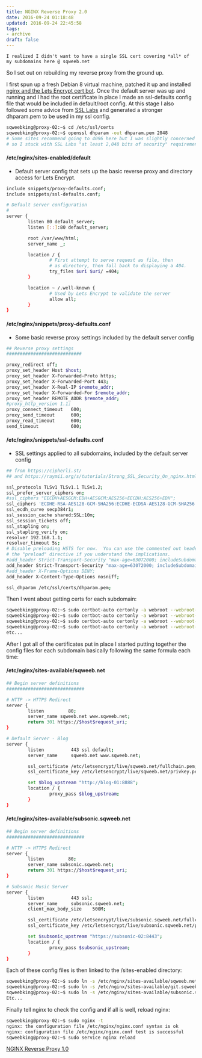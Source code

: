 ```yaml
---
title: NGINX Reverse Proxy 2.0
date: 2016-09-24 01:18:48
updated: 2016-09-24 22:45:58
tags:
- archive
draft: false
---
```


```
I realized I didn't want to have a single SSL cert covering *all* of my subdomains here @ sqweeb.net
```

So I set out on rebuilding my reverse proxy from the ground up.

I first spun up a fresh Debian 8 virtual machine, patched it up and installed [nginx and the Lets Encrypt cert bot][1]. Once the default server was up and running and I had the root certificate in place I made an ssl-defaults config file that would be included in default/root config. At this stage I also followed some advice from [SSL Labs][2] and generated a stronger dhparam.pem to be used in my ssl config.

```bash
sqweebking@proxy-02:~$ cd /etc/ssl/certs
sqweebking@proxy-02:~$ openssl dhparam -out dhparam.pem 2048
# Some sites recommend going to 4096 here but I was slightly concerned about performance,
# so I stuck with SSL Labs "at least 2,048 bits of security" requirement
```

#### /etc/nginx/sites-enabled/default
* Default server config that sets up the basic reverse proxy and directory access for Lets Encrypt.

```bash
include snippets/proxy-defaults.conf;
include snippets/ssl-defaults.conf;

# Default server configuration
#
server {
        listen 80 default_server;
        listen [::]:80 default_server;

        root /var/www/html;
        server_name _;

        location / {
                # First attempt to serve request as file, then
                # as directory, then fall back to displaying a 404.
                try_files $uri $uri/ =404;
        }

        location ~ /.well-known {
                # Used by Lets Encrypt to validate the server
                allow all;
        }
}
```

#### /etc/nginx/snippets/proxy-defaults.conf
* Some basic reverse proxy settings included by the default server config

```bash
## Reverse proxy settings
############################

proxy_redirect off;
proxy_set_header Host $host;
proxy_set_header X-Forwarded-Proto https;
proxy_set_header X-Forwarded-Port 443;
proxy_set_header X-Real-IP $remote_addr;
proxy_set_header X-Forwarded-For $remote_addr;
proxy_set_header REMOTE_ADDR $remote_addr;
#proxy_http_version 1.1;
proxy_connect_timeout   600;
proxy_send_timeout      600;
proxy_read_timeout      600;
send_timeout            600;
```


#### /etc/nginx/snippets/ssl-defaults.conf
* SSL settings applied to all subdomains, included by the default server config

```bash
## from https://cipherli.st/
## and https://raymii.org/s/tutorials/Strong_SSL_Security_On_nginx.html

ssl_protocols TLSv1 TLSv1.1 TLSv1.2;
ssl_prefer_server_ciphers on;
#ssl_ciphers "EECDH+AESGCM:EDH+AESGCM:AES256+EECDH:AES256+EDH";
ssl_ciphers 'ECDHE-RSA-AES128-GCM-SHA256:ECDHE-ECDSA-AES128-GCM-SHA256:ECDHE-RSA-AES256-GCM-SHA384:ECDHE-ECDSA-AES256-GCM-SHA384:DHE-RSA-AES128-GCM-SHA256:DHE-DSS-AES128-GCM-SHA256:kEDH+AESGCM:ECDHE-RSA-AES128-SHA256:ECDHE-ECDSA-AES128-SHA256:ECDHE-RSA-AES128-SHA:ECDHE-ECDSA-AES128-SHA:ECDHE-RSA-AES256-SHA384:ECDHE-ECDSA-AES256-SHA384:ECDHE-RSA-AES256-SHA:ECDHE-ECDSA-AES256-SHA:DHE-RSA-AES128-SHA256:DHE-RSA-AES128-SHA:DHE-DSS-AES128-SHA256:DHE-RSA-AES256-SHA256:DHE-DSS-AES256-SHA:DHE-RSA-AES256-SHA:AES128-GCM-SHA256:AES256-GCM-SHA384:AES128-SHA256:AES256-SHA256:AES128-SHA:AES256-SHA:AES:CAMELLIA:DES-CBC3-SHA:!aNULL:!eNULL:!EXPORT:!DES:!RC4:!MD5:!PSK:!aECDH:!EDH-DSS-DES-CBC3-SHA:!EDH-RSA-DES-CBC3-SHA:!KRB5-DES-CBC3-SHA';
ssl_ecdh_curve secp384r1;
ssl_session_cache shared:SSL:10m;
ssl_session_tickets off;
ssl_stapling on;
ssl_stapling_verify on;
resolver 192.168.1.1;
resolver_timeout 5s;
# Disable preloading HSTS for now.  You can use the commented out header line that includes
# the "preload" directive if you understand the implications.
#add_header Strict-Transport-Security "max-age=63072000; includeSubdomains; preload";
add_header Strict-Transport-Security "max-age=63072000; includeSubdomains";
#add_header X-Frame-Options DENY;
add_header X-Content-Type-Options nosniff;

ssl_dhparam /etc/ssl/certs/dhparam.pem;
```


Then I went about getting certs for each subdomain:
```bash
sqweebking@proxy-02:~$ sudo certbot-auto certonly -a webroot --webroot-path=/var/www/html -d alarm.sqweeb.net
sqweebking@proxy-02:~$ sudo certbot-auto certonly -a webroot --webroot-path=/var/www/html -d dht.sqweeb.net
sqweebking@proxy-02:~$ sudo certbot-auto certonly -a webroot --webroot-path=/var/www/html -d git.sqweeb.net
sqweebking@proxy-02:~$ sudo certbot-auto certonly -a webroot --webroot-path=/var/www/html -d subsonic.sqweeb.net
etc...
```

After I got all of the certificates put in place I started putting together the config files for each subdomain basically following the same formula each time:

#### /etc/nginx/sites-available/sqweeb.net

```bash
## Begin server definitions
#############################

# HTTP -> HTTPS Redirect
server {
        listen         80;
        server_name sqweeb.net www.sqweeb.net;
        return 301 https://$host$request_uri;
}

# Default Server - Blog
server {
        listen          443 ssl default;
        server_name     sqweeb.net www.sqweeb.net;

        ssl_certificate /etc/letsencrypt/live/sqweeb.net/fullchain.pem;
        ssl_certificate_key /etc/letsencrypt/live/sqweeb.net/privkey.pem;

        set $blog_upstream "http://blog-01:8888";
        location / {
                proxy_pass $blog_upstream;
        }
}
```


#### /etc/nginx/sites-available/subsonic.sqweeb.net

```bash
## Begin server definitions
#############################

# HTTP -> HTTPS Redirect
server {
        listen         80;
        server_name subsonic.sqweeb.net;
        return 301 https://$host$request_uri;
}

# Subsonic Music Server
server {
        listen          443 ssl;
        server_name     subsonic.sqweeb.net;
        client_max_body_size    500M;

        ssl_certificate /etc/letsencrypt/live/subsonic.sqweeb.net/fullchain.pem;
        ssl_certificate_key /etc/letsencrypt/live/subsonic.sqweeb.net/privkey.pem;

        set $subsonic_upstream "https://subsonic-02:8443";
        location / {
                proxy_pass $subsonic_upstream;
        }
}
```

Each of these config files is then linked to the /sites-enabled directory:
```bash
sqweebking@proxy-02:~$ sudo ln -s /etc/nginx/sites-available/sqweeb.net /etc/nginx/sites-enabled/sqweeb.net
sqweebking@proxy-02:~$ sudo ln -s /etc/nginx/sites-available/git.sqweeb.net /etc/nginx/sites-enabled/git.sqweeb.net
sqweebking@proxy-02:~$ sudo ln -s /etc/nginx/sites-available/subsonic.sqweeb.net /etc/nginx/sites-enabled/subsonic.sqweeb.net
Etc...
```

Finally tell nginx to check the config  and if all is well, reload nginx:
```bash
sqweebking@proxy-02:~$ sudo nginx -t
nginx: the configuration file /etc/nginx/nginx.conf syntax is ok
nginx: configuration file /etc/nginx/nginx.conf test is successful
sqweebking@proxy-02:~$ sudo service nginx reload
```


[NGINX Reverse Proxy 1.0](/blog/archive/1450139113-enabling-https-with-lets-encrypt/)


[1]: https://www.digitalocean.com/community/tutorials/how-to-secure-nginx-with-let-s-encrypt-on-ubuntu-14-04 "NGINX and Lets Encrypt"
[2]: https://github.com/ssllabs/research/wiki/SSL-and-TLS-Deployment-Best-Practices